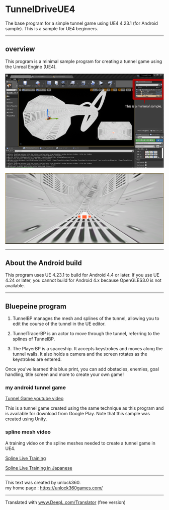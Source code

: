 # TunnelDriveUE4
The base program for a simple tunnel game using UE4 4.23.1 (for Android sample). This is a sample for UE4 beginners.

---
## overview

This program is a minimal sample program for creating a tunnel game using the Unreal Engine (UE4).

![UI Editor screen shot](Documents/UEEditor1.png)

![Game Screen screen shot](Documents/UEGame1.png)

---

## About the Android build

This program uses UE 4.23.1 to build for Android 4.4 or later. If you use UE 4.24 or later, you cannot build for Android 4.x because OpenGLES3.0 is not available.

---

## Bluepeine program

1. TunnelBP manages the mesh and splines of the tunnel, allowing you to edit the course of the tunnel in the UE editor.

1. TunnelTracerBP is an actor to move through the tunnel, referring to the splines of TunnelBP.

1. The PlayerBP is a spaceship. It accepts keystrokes and moves along the tunnel walls. It also holds a camera and the screen rotates as the keystrokes are entered.

Once you've learned this blue print, you can add obstacles, enemies, goal handling, title screen and more to create your own game!


### my android tunnel game
[Tunnel Game youtube video](https://youtu.be/8I1NBvGe4K8)

This is a tunnel game created using the same technique as this program and is available for download from Google Play. Note that this sample was created using Unity.


### spline mesh video

A training video on the spline meshes needed to create a tunnel game in UE4.

[Spline Live Training](https://www.youtube.com/watch?v=wR0fH6O9jD8)

[Spline Live Training in Japanese](https://www.youtube.com/watch?v=uwEwIyG_lpU "")

---

This text was created by unlock360.<br>
my home page : https://unlock360games.com/

---

Translated with www.DeepL.com/Translator (free version)
